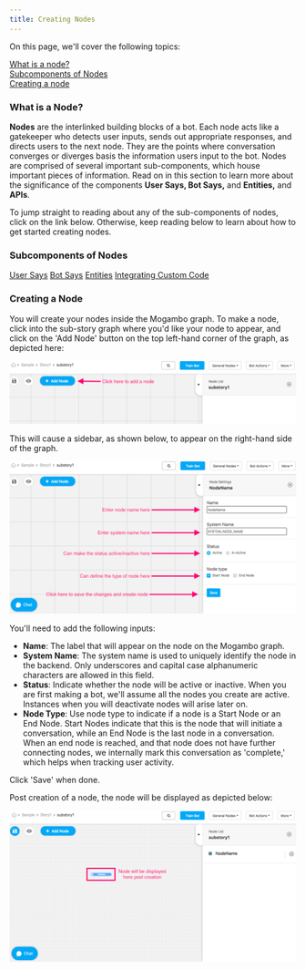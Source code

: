```yaml
---
title: Creating Nodes
---
```


On this page, we'll cover the following topics:

[What is a node?](#what-is-a-node)  
[Subcomponents of Nodes](#subcomponents-of-nodes)  
[Creating a node ](#creating-a-node)

### What is a Node?

**Nodes** are the interlinked building blocks of a bot. Each node acts like a gatekeeper who detects user inputs, sends out appropriate responses, and directs users to the next node. They are the points where conversation converges or diverges basis the information users input to the bot. Nodes are comprised of several important sub-components, which house important pieces of information. Read on in this section to learn more about the significance of the components **User Says, Bot Says,** and **Entities,** and **APIs**.

To jump straight to reading about any of the sub-components of nodes, click on the link below. Otherwise, keep reading below to learn about how to get started creating nodes.

### Subcomponents of Nodes

[User Says](user-says.md)
[Bot Says](bot-says.md)
[Entities](entities.md)
[Integrating Custom Code](integrating-custom-code.md)

### Creating a Node

You will create your nodes inside the Mogambo graph. To make a node, click into the sub-story graph where you'd like your node to appear, and click on the 'Add Node' button on the top left-hand corner of the graph, as depicted here:

![img](/docs/bot-builder/assets/add_node_button.png)

This will cause a sidebar, as shown below, to appear on the right-hand side of the graph.

![img](/docs/bot-builder/assets/new_node_sidebar.png)

You'll need to add the following inputs:

- **Name**: The label that will appear on the node on the Mogambo graph.
- **System Name**: The system name is used to uniquely identify the node in the backend. Only underscores and capital case alphanumeric characters are allowed in this field.
- **Status**: Indicate whether the node will be active or inactive. When you are first making a bot, we'll assume all the nodes you create are active. Instances when you will deactivate nodes will arise later on.
- **Node Type**: Use node type to indicate if a node is a Start Node or an End Node. Start Nodes indicate that this is the node that will initiate a conversation, while an End Node is the last node in a conversation. When an end node is reached, and that node does not have further connecting nodes, we internally mark this conversation as 'complete,' which helps when tracking user activity.

Click 'Save' when done.

Post creation of a node, the node will be displayed as depicted below:

![img](/docs/bot-builder/assets/new_node_complete.png)

